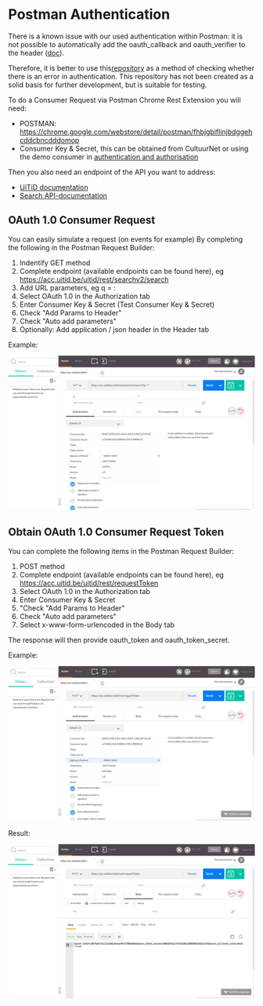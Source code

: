 ---
---

# Postman Authentication

There is a known issue with our used authentication within Postman: it is not possible to automatically add the oauth_callback and oauth_verifier to the header ([doc](https://github.com/postmanlabs/postman-app-support/issues/283)).

Therefore, it is better to use this[repository](https://github.com/cultuurnet/php-oauth-example) as a method of checking whether there is an error in authentication. This repository has not been created as a solid basis for further development, but is suitable for testing.

To do a Consumer Request via Postman Chrome Rest Extension you will need:

* POSTMAN: https://chrome.google.com/webstore/detail/postman/fhbjgbiflinjbdggehcddcbncdddomop
* Consumer Key & Secret, this can be obtained from CultuurNet or using the demo consumer in [authentication and authorisation](http://documentatie.uitdatabank.be/content/uitid/latest/index.html)

Then you also need an endpoint of the API you want to address:

* [UiTiD documentation](http://tools.uitdatabank.be/docs/functionaliteiten)
* [Search API-documentation](http://documentatie.uitdatabank.be/content/search_api/latest/index.html)

## OAuth 1.0 Consumer Request

You can easily simulate a request (on events for example) By completing the following in the Postman Request Builder:

1. Indentify GET method
2. Complete endpoint (available endpoints can be found here), eg https://acc.uitid.be/uitid/rest/searchv2/search
3. Add URL parameters, eg q = :
4. Select OAuth 1.0 in the Authorization tab
5. Enter Consumer Key & Secret (Test Consumer Key & Secret)
6. Check "Add Params to Header"
7. Check "Auto add parameters" 
8. Optionally: Add application / json header in the Header tab



Example:

![Postman Consumer Request](/img/postman-consumer-request.png "Postman Consumer Request")

## Obtain OAuth 1.0 Consumer Request Token

You can complete the following items in the Postman Request Builder:

1. POST method
2. Complete endpoint (available endpoints can be found here), eg https://acc.uitid.be/uitid/rest/requestToken
3. Select OAuth 1.0 in the Authorization tab
4. Enter Consumer Key & Secret
5. "Check "Add Params to Header"
6. Check "Auto add parameters"
7. Select x-www-form-urlencoded in the Body tab

The response will then provide oauth_token and oauth_token_secret.

Example:

![Postman Consumer Request Token](/img/postman-request-token1.png "Postman Consumer Request Token")

Result:

![Postman Consumer Request Token Result](/img/postman-request-token-result.png "Postman Consumer Request Token Result")